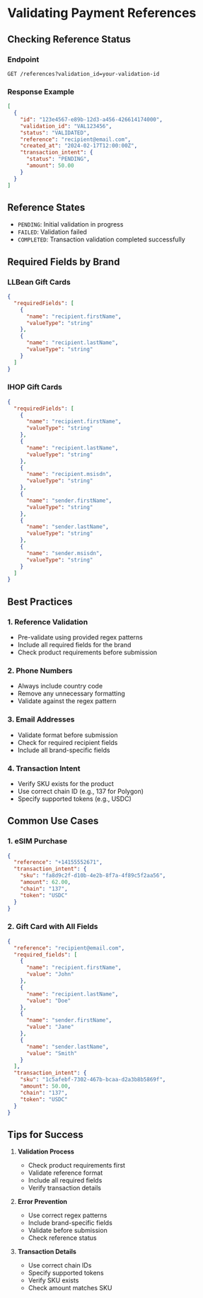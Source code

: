 # Validating Payment References

## Checking Reference Status

### Endpoint
```http
GET /references?validation_id=your-validation-id
```

### Response Example
```json
[
  {
    "id": "123e4567-e89b-12d3-a456-426614174000",
    "validation_id": "VAL123456",
    "status": "VALIDATED",
    "reference": "recipient@email.com",
    "created_at": "2024-02-17T12:00:00Z",
    "transaction_intent": {
      "status": "PENDING",
      "amount": 50.00
    }
  }
]
```

## Reference States
- `PENDING`: Initial validation in progress
- `FAILED`: Validation failed
- `COMPLETED`: Transaction validation completed successfully

## Required Fields by Brand

### LLBean Gift Cards
```json
{
  "requiredFields": [
    {
      "name": "recipient.firstName",
      "valueType": "string"
    },
    {
      "name": "recipient.lastName",
      "valueType": "string"
    }
  ]
}
```

### IHOP Gift Cards
```json
{
  "requiredFields": [
    {
      "name": "recipient.firstName",
      "valueType": "string"
    },
    {
      "name": "recipient.lastName",
      "valueType": "string"
    },
    {
      "name": "recipient.msisdn",
      "valueType": "string"
    },
    {
      "name": "sender.firstName",
      "valueType": "string"
    },
    {
      "name": "sender.lastName",
      "valueType": "string"
    },
    {
      "name": "sender.msisdn",
      "valueType": "string"
    }
  ]
}
```

## Best Practices

### 1. Reference Validation
- Pre-validate using provided regex patterns
- Include all required fields for the brand
- Check product requirements before submission

### 2. Phone Numbers
- Always include country code
- Remove any unnecessary formatting
- Validate against the regex pattern

### 3. Email Addresses
- Validate format before submission
- Check for required recipient fields
- Include all brand-specific fields

### 4. Transaction Intent
- Verify SKU exists for the product
- Use correct chain ID (e.g., 137 for Polygon)
- Specify supported tokens (e.g., USDC)

## Common Use Cases

### 1. eSIM Purchase
```json
{
  "reference": "+14155552671",
  "transaction_intent": {
    "sku": "fa8d9c2f-d10b-4e2b-8f7a-4f89c5f2aa56",
    "amount": 62.00,
    "chain": "137",
    "token": "USDC"
  }
}
```

### 2. Gift Card with All Fields
```json
{
  "reference": "recipient@email.com",
  "required_fields": [
    {
      "name": "recipient.firstName",
      "value": "John"
    },
    {
      "name": "recipient.lastName",
      "value": "Doe"
    },
    {
      "name": "sender.firstName",
      "value": "Jane"
    },
    {
      "name": "sender.lastName",
      "value": "Smith"
    }
  ],
  "transaction_intent": {
    "sku": "1c5afebf-7302-467b-bcaa-d2a3b8b5869f",
    "amount": 50.00,
    "chain": "137",
    "token": "USDC"
  }
}
```

## Tips for Success

1. **Validation Process**
   - Check product requirements first
   - Validate reference format
   - Include all required fields
   - Verify transaction details

2. **Error Prevention**
   - Use correct regex patterns
   - Include brand-specific fields
   - Validate before submission
   - Check reference status

3. **Transaction Details**
   - Use correct chain IDs
   - Specify supported tokens
   - Verify SKU exists
   - Check amount matches SKU